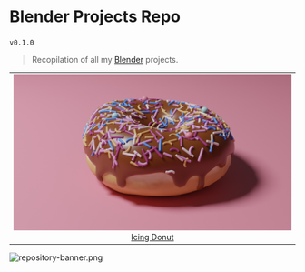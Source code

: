 # Blender Projects Repo

`v0.1.0`

> Recopilation of all my [Blender](https://www.blender.org/) projects.

| |
|:-------------------------:|
|<img width="1604" alt="Icing Donut" src="./Icing%20Donut/chocolate-donnut-sprinkles.png">  [Icing Donut](Icing%20Donut/README.md) | 

![repository-banner.png](https://res.cloudinary.com/alvarosaburido/image/upload/v1612193118/as-portfolio/Repo_Banner_kexozw.png)